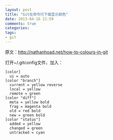 ```yaml
---
layout: post
title: "Git在命令行下面显示颜色"
date: 2013-04-16 21:59
comments: true
categories: 
tags:
- git
---
```

原文：<http://nathanhoad.net/how-to-colours-in-git>

打开~/.gitconfig文件，加入：

	[color]
	  ui = auto
	[color "branch"]
	  current = yellow reverse
	  local = yellow
	  remote = green
	[color "diff"]
	  meta = yellow bold
	  frag = magenta bold
	  old = red bold
	  new = green bold
	[color "status"]
	  added = yellow
	  changed = green
	  untracked = cyan
	  